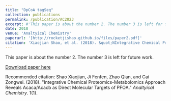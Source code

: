 ```yaml
---
title: "DpCoA tagSeq"
collection: publications
permalink: /publication/AC2023
excerpt: #'This paper is about the number 2. The number 3 is left for future work.'
date: 2018
venue: 'Analtyical Chemistry'
paperurl: '[http://rocketjishao.github.io/files/paper2.pdf]'
citation: 'Xiaojian Shao, et al. (2018). &quot;NIntegrative Chemical Proteomics-Metabolomics Approach Reveals Acaca/Acacb as Direct Molecular Targets of PFOA.&quot; <i>Analtyical Chemistry</i>. 1(1).'
---
```

This paper is about the number 2. The number 3 is left for future work.

[Download paper here](http://rocketjishao.github.io/files/paper2.pdf)

Recommended citation: Shao Xiaojian, Ji Fenfen, Zhao Qian, and Cai Zongwei. (2018). "Integrative Chemical Proteomics-Metabolomics Approach Reveals Acaca/Acacb as Direct Molecular Targets of PFOA." <i>Analtyical Chemistry</i>. 1(1).
